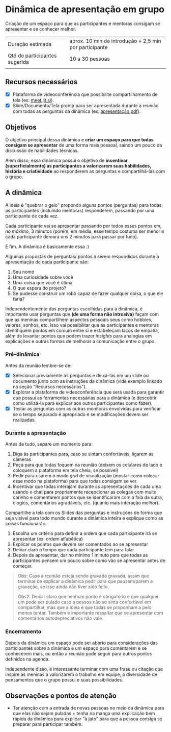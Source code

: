# Dinâmica de apresentação em grupo

Criação de um espaço para que as participantes e mentoras consigam se apresentar e se conhecer melhor.

|                               |                                                        |
|-------------------------------|--------------------------------------------------------|
| Duração estimada              | aprox. 10 min de introdução + 2,5 min por participante |
| Qtd de participantes sugerida | 10 a 30 pessoas                                        |
|                               |                                                        |

## Recursos necessários
- [x] Plataforma de videoconferência que possibilite compartilhamento de tela (ex: [meet.jit.si](https://meet.jit.si/ "Página inicial do Jitsi")).
- [x] Slide/Documento/Tela pronta para ser apresentada durante a reunião com todas as perguntas da dinâmica (ex: [apresentação.pdf](dinamica_conhecer_grupo.pdf)).

## Objetivos

O objetivo principal dessa dinâmica e **criar um espaço para que todas consigam se apresentar** de uma forma mais pessoal, saindo um pouco da discussão de habilidades técnicas.

Além disso, essa dinâmica possui o objetivo de **incentivar (superficialmente) as participantes a valorizarem suas habilidades, história e criatividade** ao responderem as perguntas e compartilhá-las com o grupo.


## A dinâmica

A ideia é "quebrar o gelo" propondo alguns pontos (perguntas) para todas as participantes (incluindo mentoras) responderem, passando por uma participante de cada vez.

Cada participante vai se apresentar passando por todos esses pontos em, _no máximo_, 3 minutos (porém, em média, esse tempo costuma ser menor e cada participante demora uns 2 minutos para passar por tudo).

E fim. A dinâmica é basicamente essa :)

Algumas propostas de perguntas/ pontos a serem respondidos durante a apresentação de cada participante são:
1. Seu nome
2. Uma curiosidade sobre você
3. Uma coisa que você é ótima
4. O que espera do projeto?
5. Se pudesse construir um robô capaz de fazer qualquer coisa, 
o que ele faria?

Independentemente das perguntas escolhidas para a dinâmica, é importante usar perguntas que **(de uma forma não intrusiva)** façam com que as meninas compartilhem aspectos pessoais seus como hobbies, valores, sonhos, etc. Isso vai possibilitar que as participantes e mentoras identifiquem pontos em comum entre si e estabeleçam laços de empatia, além de levantar pontos que podem trazer _insights_ para analogias em explicações e outras formas de melhorar a comunicação entre o grupo.


### Pré-dinâmica
Antes da reunião lembre-se de:
- [x] Selecionar previamente as perguntas e deixá-las em um slide ou documento junto com as instruções da dinâmica (vide exemplo linkado na seção "Recursos necessários").
- [x] Explorar a plataforma de videoconferência que será usada para garantir que possui as ferramentas necessárias para a dinâmica (e descobrir como utilizá-la para explicar aos outros participantes como fazer).
- [x] Testar as perguntas com as outras monitoras envolvidas para verificar se o tempo separado é apropriado e se modificações devem ser realizadas.

### Durante a apresentação
Antes de tudo, separe um momento para:
1. Diga às participantes para, caso se sintam confortáveis, ligarem as câmeras
2. Peça para que todas foquem na reunião (deixem os celulares de lado e coloquem a plataforma em tela cheia, se possível)
3. Pedir para usarem o modo _grid_ de visualização (mostar como colocar esse modo na plataforma) para que todas consigam se ver.
4. Incentivar que todas interajam durante as apresentações de cada uma usando o chat para propriamente recepcionar as colegas com muito carinho e comentarem pontos que se identificaram com a fala da outra, elogios, comentários agradáveis, etc. (quanto mais interação melhor).

Compartilhe a tela com os Slides das perguntas e instruções de forma que seja visível para todo mundo durante a dinâmica inteira e explique como as coisas funcionarão:
1. Escolha um critério para definir a ordem que cada participante irá se apresentar (ex: ordem alfabética)
2. Explicar os pontos que devem ser comentados ao se apresentar
3. Deixar claro o tempo que cada participante tem para falar
4. Depois de apresentar, dar no mínimo 1 minuto para que todas as participantes pensem um pouco sobre como vão se apresentar antes de começar.

> Obs: Caso a reunião esteja sendo gravada gravada, assim que terminar de explicar a dinâmica pedir para que pausem/parem a gravação, se isso ainda não tiver sido feito.
>
> Obs2: Deixar claro que nenhum ponto é obrigatório e que qualquer um pode ser pulado caso a pessoa não se sinta confortável em compartilhar, mas que a ideia é que todas se proponham a pelo menos tentar. Também é importante ressaltar que se apresentar com comentários autodepreciativos não vale.


### Encerramento
Depois da dinâmica um espaço pode ser aberto para considerações das participantes sobre a dinâmica e um espaço para comentarem e se conhecerem mais, ou então a reunião pode seguir para outros pontos definidos na agenda.

Independente disso, é interessante terminar com uma frase ou citação que inspire as meninas a valorizarem o trabalho em equipe, a diversidade de pensamentos que o grupo possui e suas possibilidades.

## Observações e pontos de atenção

- Ter atenção com a entrada de novas pessoas no meio da dinâmica para que elas não sejam puladas + tenha na manga uma explicação bem rápida da dinâmica para explicar "à jato" para que a pessoa consiga se preparar para participar também.

